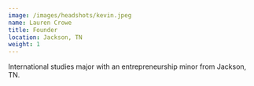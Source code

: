 ```yaml
---
image: /images/headshots/kevin.jpeg
name: Lauren Crowe
title: Founder
location: Jackson, TN
weight: 1
---
```

International studies major with an entrepreneurship minor from Jackson, TN.
